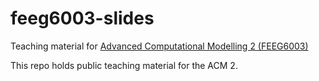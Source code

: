# feeg6003-slides
Teaching material for [Advanced Computational Modelling 2 (FEEG6003)](http://www.soton.ac.uk/~feeg6003)

This repo holds public teaching material for the ACM 2.
